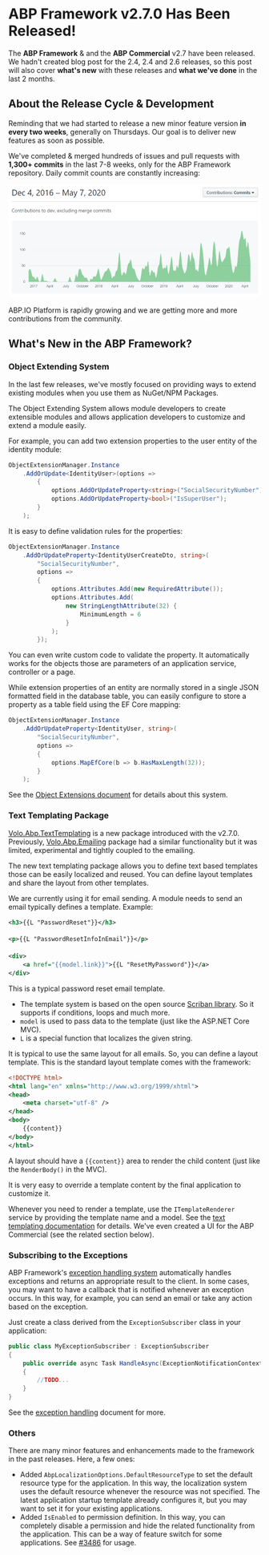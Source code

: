 # ABP Framework v2.7.0 Has Been Released!

The **ABP Framework** & and the **ABP Commercial** v2.7 have been released. We hadn't created blog post for   the 2.4, 2.4 and 2.6 releases, so this post will also cover **what's new** with these releases and **what we've done** in the last 2 months.

## About the Release Cycle & Development

Reminding that we had started to release a new minor feature version **in every two weeks**, generally on Thursdays. Our goal is to deliver new features as soon as possible.

We've completed & merged hundreds of issues and pull requests with **1,300+ commits** in the last 7-8 weeks, only for the ABP Framework repository. Daily commit counts are constantly increasing:

![github-contribution-graph](github-contribution-graph.png)

ABP.IO Platform is rapidly growing and we are getting more and more contributions from the community.

## What's New in the ABP Framework?

### Object Extending System

In the last few releases, we've mostly focused on providing ways to extend existing modules when you use them as NuGet/NPM Packages. 

The Object Extending System allows module developers to create extensible modules and allows application developers to customize and extend a module easily.

For example, you can add two extension properties to the user entity of the identity module:

````csharp
ObjectExtensionManager.Instance
    .AddOrUpdate<IdentityUser>(options =>
        {
            options.AddOrUpdateProperty<string>("SocialSecurityNumber");
            options.AddOrUpdateProperty<bool>("IsSuperUser");
        }
    );
````

It is easy to define validation rules for the properties:

````csharp
ObjectExtensionManager.Instance
    .AddOrUpdateProperty<IdentityUserCreateDto, string>(
        "SocialSecurityNumber",
        options =>
        {
            options.Attributes.Add(new RequiredAttribute());
            options.Attributes.Add(
                new StringLengthAttribute(32) {
                    MinimumLength = 6 
                }
            );
        });
````

You can even write custom code to validate the property. It automatically works for the objects those are parameters of an application service, controller or a page.

While extension properties of an entity are normally stored in a single JSON formatted field in the database table, you can easily configure to store a property as a table field using the EF Core mapping:

````csharp
ObjectExtensionManager.Instance
    .AddOrUpdateProperty<IdentityUser, string>(
        "SocialSecurityNumber",
        options =>
        {
            options.MapEfCore(b => b.HasMaxLength(32));
        }
    );
````

See the [Object Extensions document](https://docs.abp.io/en/abp/latest/Object-Extensions) for details about this system.

### Text Templating Package

[Volo.Abp.TextTemplating](https://www.nuget.org/packages/Volo.Abp.TextTemplating) is a new package introduced with the v2.7.0. Previously, [Volo.Abp.Emailing](https://www.nuget.org/packages/Volo.Abp.Emailing) package had a similar functionality but it was limited, experimental and tightly coupled to the emailing.

The new text templating package allows you to define text based templates those can be easily localized and reused. You can define layout templates and share the layout from other templates.

We are currently using it for email sending. A module needs to send an email typically defines a template. Example:

````xml
<h3>{{L "PasswordReset"}}</h3>

<p>{{L "PasswordResetInfoInEmail"}}</p>

<div>
    <a href="{{model.link}}">{{L "ResetMyPassword"}}</a>
</div>
````

This is a typical password reset email template.

* The template system is based on the open source [Scriban library](https://github.com/lunet-io/scriban). So it supports if conditions, loops and much more.
* `model` is used to pass data to the template (just like the ASP.NET Core MVC).
* `L` is a special function that localizes the given string.

It is typical to use the same layout for all emails. So, you can define a layout template. This is the standard layout template comes with the framework:

````xml
<!DOCTYPE html>
<html lang="en" xmlns="http://www.w3.org/1999/xhtml">
<head>
    <meta charset="utf-8" />
</head>
<body>
    {{content}}
</body>
</html>
````

A layout should have a `{{content}}` area to render the child content (just like the `RenderBody()` in the MVC).

It is very easy to override a template content by the final application to customize it.

Whenever you need to render a template, use the `ITemplateRenderer` service by providing the template name and a model. See the [text templating documentation](https://docs.abp.io/en/abp/latest/Text-Templating) for details. We've even created a UI for the ABP Commercial (see the related section below).

### Subscribing to the Exceptions

ABP Framework's [exception handling system](https://docs.abp.io/en/abp/latest/Exception-Handling) automatically handles exceptions and returns an appropriate result to the client. In some cases, you may want to have a callback that is notified whenever an exception occurs. In this way, for example, you can send an email or take any action based on the exception.

Just create a class derived from the `ExceptionSubscriber` class in your application:

````csharp
public class MyExceptionSubscriber : ExceptionSubscriber
{
    public override async Task HandleAsync(ExceptionNotificationContext context)
    {
        //TODO...
    }
}
````

See the [exception handling](https://docs.abp.io/en/abp/latest/Exception-Handling) document for more.

### Others

There are many minor features and enhancements made to the framework in the past releases. Here, a few ones:

* Added `AbpLocalizationOptions.DefaultResourceType` to set the default resource type for the application. In this way, the localization system uses the default resource whenever the resource was not specified. The latest application startup template already configures it, but you may want to set it for your existing applications.
* Added `IsEnabled` to permission definition. In this way, you can completely disable a permission and hide the related functionality from the application. This can be a way of feature switch for some applications. See [#3486](https://github.com/abpframework/abp/issues/3486) for usage.

